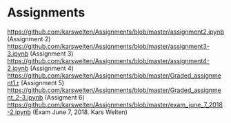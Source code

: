 # Assignments
https://github.com/karswelten/Assignments/blob/master/assignment2.ipynb (Assignment 2)
https://github.com/karswelten/Assignments/blob/master/assignment3-3.ipynb (Assignment 3)
https://github.com/karswelten/Assignments/blob/master/assignment4-2.ipynb (Assignment 4)
https://github.com/karswelten/Assignments/blob/master/Graded_assignment1.r (Assignment 5)
https://github.com/karswelten/Assignments/blob/master/Graded_assignment_2-3.ipynb (Assigment 6)
https://github.com/karswelten/Assignments/blob/master/exam_june_7_2018-2.ipynb (Exam June 7, 2018. Kars Welten)
